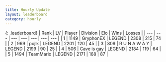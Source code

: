 ```yaml
---
title: Hourly Update
layout: leaderboard
category: hourly
---
```


{: .leaderboard}
| Rank | LV | Player | Division | Elo | Wins | Losses |
| --- | --- | --- | --- | --- | --- | --- |
| <span data-change="0">1</span> | 1149 | <span title="ID: 315148">GryphonEX</span> | LEGEND | <span data-change="0">2308</span> | <span data-change="0">215</span> | <span data-change="0">74</span> |
| <span data-change="0">2</span> | 969 | <span title="ID: 4783">pojlk</span> | LEGEND | <span data-change="0">2201</span> | <span data-change="0">120</span> | <span data-change="0">45</span> |
| <span data-change="0">3</span> | 809 | <span title="ID: 66144">R U N A W A Y</span> | LEGEND | <span data-change="0">2199</span> | <span data-change="0">90</span> | <span data-change="0">25</span> |
| <span data-change="0">4</span> | 506 | <span title="ID: 382502">Cave is gay</span> | LEGEND | <span data-change="6">2184</span> | <span data-change="1">119</span> | <span data-change="0">64</span> |
| <span data-change="0">5</span> | 1494 | <span title="ID: 164871">TeamMario</span> | LEGEND | <span data-change="0">2171</span> | <span data-change="0">168</span> | <span data-change="0">87</span> |